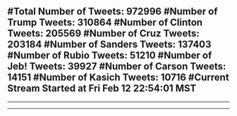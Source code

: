 #Total Number of Tweets: 972996 
#Number of Trump Tweets: 310864
#Number of Clinton Tweets: 205569
#Number of Cruz Tweets: 203184
#Number of Sanders Tweets: 137403
#Number of Rubio Tweets: 51210
#Number of Jeb! Tweets: 39927
#Number of Carson Tweets: 14151
#Number of Kasich Tweets: 10716
#Current Stream Started at Fri Feb 12 22:54:01 MST
---
---
---
